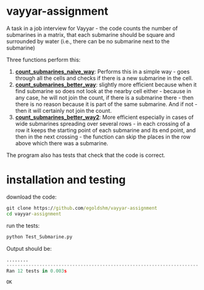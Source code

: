 # vayyar-assignment

A task in a job interview for Vayyar - the code counts the number of submarines in a matrix, that each submarine should be square and surrounded by water (i.e., there can be no submarine next to the submarine)

Three functions perform this:
1. **[count_submarines_naive_way](https://github.com/egoldshm/vayyar-assignment/blob/5bc6acd0b53ad3844eb3214dec6f307f473d8fd3/Submarines.py#L22)**: Performs this in a simple way - goes through all the cells and checks if there is a new submarine in the cell.
2. **[count_submarines_better_way](https://github.com/egoldshm/vayyar-assignment/blob/5bc6acd0b53ad3844eb3214dec6f307f473d8fd3/Submarines.py#L30)**: slightly more efficient because when it find submarine so does not look at the nearby cell either - because in any case, he will not join the count, if there is a submarine there - then there is no reason because it is part of the same submarine. And if not - then it will certainly not join the count.
3. **[count_submarines_better_way2](https://github.com/egoldshm/vayyar-assignment/blob/5bc6acd0b53ad3844eb3214dec6f307f473d8fd3/Submarines.py#L46)**: More efficient especially in cases of wide submarines spreading over several rows - in each crossing of a row it keeps the starting point of each submarine and its end point, and then in the next crossing - the function can skip the places in the row above which there was a submarine.

The program also has tests that check that the code is correct.

# installation and testing
download the code:
```cmd
git clone https://github.com/egoldshm/vayyar-assignment
cd vayyar-assignment
```

run the tests:
```cmd
python Test_Submarine.py
```

Output should be:
```python
........
----------------------------------------------------------------------
Ran 12 tests in 0.003s

OK
```
